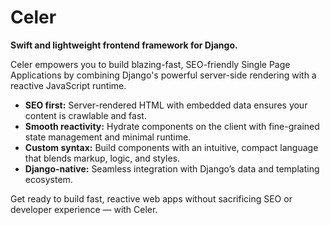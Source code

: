 # Celer

**Swift and lightweight frontend framework for Django.**

Celer empowers you to build blazing-fast, SEO-friendly Single Page Applications by combining Django's powerful server-side rendering with a reactive JavaScript runtime.

- **SEO first:** Server-rendered HTML with embedded data ensures your content is crawlable and fast.
- **Smooth reactivity:** Hydrate components on the client with fine-grained state management and minimal runtime.
- **Custom syntax:** Build components with an intuitive, compact language that blends markup, logic, and styles.
- **Django-native:** Seamless integration with Django’s data and templating ecosystem.

Get ready to build fast, reactive web apps without sacrificing SEO or developer experience — with Celer.
